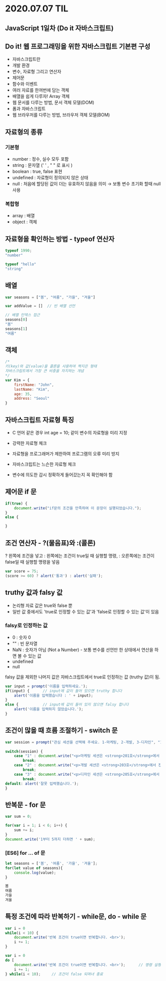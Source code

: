 # 2020.07.07 TIL

## JavaScript 1일차 (Do it 자바스크립트)

## Do it! 웹 프로그래밍을 위한 자바스크립트 기본편 구성

- 자바스크립트란
- 개발 환경
- 변수, 자료형 그리고 연산자
- 제어문
- 함수와 이벤트
- 여러 자료를 한꺼번에 담는 객체
- 배열을 쉽게 다루자! Array 객체
- 웹 문서를 다루는 방법, 문서 객체 모델(DOM)
- 폼과 자바스크립트
- 웹 브라우저를 다루는 방법, 브라우저 객체 모델(BOM)

## 자료형의 종류

### 기본형

- number : 정수, 실수 모두 포함
- string : 문자열 (' ' , " " 로 표시 )
- boolean : true, false 표현
- undefined : 자료형이 정의되지 않은 상태
- null :  처음에 할당된 값이 더는 유효하지 않음을 의미 → 보통 변수 초기화 할때 null 사용

### 복합형

- array : 배열
- object : 객체

## 자료형을 확인하는 방법 - typeof 연산자

```jsx
typeof 1990;
"number"

typeof "hello"
"string"
```

## 배열

```jsx
var seasons = ["봄", "여름", "가을", "겨울"]

var addValue = []  // 빈 배열 선언 

// 배열 인덱스 접근 
seasons[0]
"봄"
seasons[1]
"여름"

```

## 객체

```jsx
/*
키(key)와 값(value)을 콜론을 사용하여 짝지은 형태 
자바스크립트에서 가장 큰 비중을 차지하는 개념 
*/
var Kim = {
	firstName: "John",
	lastName: "Kim",
	age: 35,
	address: "Seoul"
}
```

## 자바스크립트 자료형 특징

- C 언어 같은 경우 int age = 10; 같이 변수의 자료형을 미리 지정
- 강력한 자료형 체크
- 자료형을 프로그래머가 제한하여 프로그램의 오류 미리 방지

- 자바스크립트는 느슨한 자료형 체크
- 변수에 의도한 갑시 정확하게 들어갔는지 꼭 확인해야 함

## 제어문 if 문

```jsx
if(true) {
	document.write("if문의 조건을 만족하여 이 문장이 실행되었습니다.");
}
else {

}
```

## 조건 연산자 - ?(물음표)와 :(콜론)

? 왼쪽에 조건을 넣고 : 왼쪽에는 조건이 true일 때 실행할 명령, : 오른쪽에는 조건이 false일 때 실행할 명령을 넣음

```jsx
var score = 75;
(score >= 60) ? alert('통과') : alert('실패');
```

## truthy 값과 falsy 값

- 논리형 자료 값은 true와 false 뿐
- 일반 값 중에서도 'true로 인정할 수 있는 값'과 'false로 인정할 수 있는 값'이 있음

### falsy로 인정하는 값

- 0  : 숫자 0
- ""  : 빈 문자열
- NaN  : 숫자가 아님 (Not a Number) - 보통 변수를 선언만 한 상태에서 연산을 하면 볼 수 있는 값
- undefined
- null

falsy 값을 제외한 나머지 값은 자바스크립트에서 true로 인정하는 값 (truthy 값)이 됨.

```jsx
var input = prompt('이름을 입력하세요.');
if(input) {      // input에 값이 들어 있으면 truthy 합니다
	alert('이름을 입력했습니다 : ' + input);
}
else {           // input에 값이 들어 있지 않으면 falsy 합니다
	alert('이름을 입력하지 않았습니다.');
}
```

## 조건이 많을 때 흐름 조절하기 - switch 문

```jsx
var session = prompt("관심 세션을 선택해 주세요. 1-마케팅, 2-개발, 3-디자인", "1");
	
switch(session) {
	case "1" : document.write("<p>마케팅 세션은 <strong>201호</strong>에서 진행됩니다.</p>");
		break;
	case "2" : document.write("<p>개발 세션은 <strong>203호</strong>에서 진행됩니다.</p>");
		break;
	case "3" : document.write("<p>디자인 세션은 <strong>205호</strong>에서 진행됩니다.</p>");
		break;
default: alert('잘못 입력했습니다.');
}
```

## 반복문  - for 문

```jsx
var sum = 0;

for(var i = 1; i < 6; i++) {
	sum += i;
}
document.write('1부터 5까지 더하면 ' + sum);
```

### [ES6] for ... of 문

```jsx
let seasons = ['봄', '여름', '가을', '겨울'];
for(let value of seasons){
	console.log(value);
}

봄
여름
가을
겨울
```

## 특정 조건에 따라 반복하기 - while문, do - while 문

```jsx
var i = 0
while(i < 10) {
	document.write('반복 조건이 true이면 반복합니다. <br>');
	i += 1;
}

var i = 0
do [
	document.write('반복 조건이 true이면 반복합니다. <br>');      // 명령 실행
	i += 1;
} while(i < 10);     // 조건이 false 되며녀 종료 
```